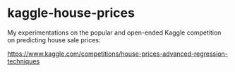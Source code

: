 # kaggle-house-prices
My experimentations on the popular and open-ended Kaggle competition on predicting house sale prices:

https://www.kaggle.com/competitions/house-prices-advanced-regression-techniques
